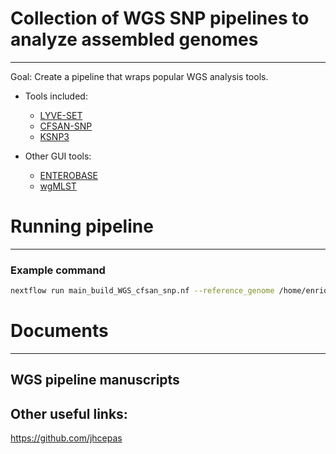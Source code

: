 # Collection of WGS SNP pipelines to analyze assembled genomes
------------

Goal: Create a pipeline that wraps popular WGS analysis tools.

  * Tools included:
    * [LYVE-SET](https://github.com/lskatz/lyve-SET)
    * [CFSAN-SNP](https://github.com/CFSAN-Biostatistics/snp-pipeline)
    * [KSNP3](https://sourceforge.net/projects/ksnp/files/)

  * Other GUI tools:
    * [ENTEROBASE](https://github.com/zheminzhou/EToKi)
    * [wgMLST](https://www.applied-maths.com/applications/wgmlst)


# Running pipeline
------------

### Example command
```bash
nextflow run main_build_WGS_cfsan_snp.nf --reference_genome /home/enriquedoster/Documents/Projects/Mann_heim_69_genomes/genome_assemblies/ncbi-genomes-2019-08-28/GCF_007963885.1_ASM796388v1_genomic.fna --input_dir /home/enriquedoster/Documents/Projects/63_genomes/test_dir -profile singularity --output test_WGS
```



# Documents
------------

## WGS pipeline manuscripts


## Other useful links:
https://github.com/jhcepas
